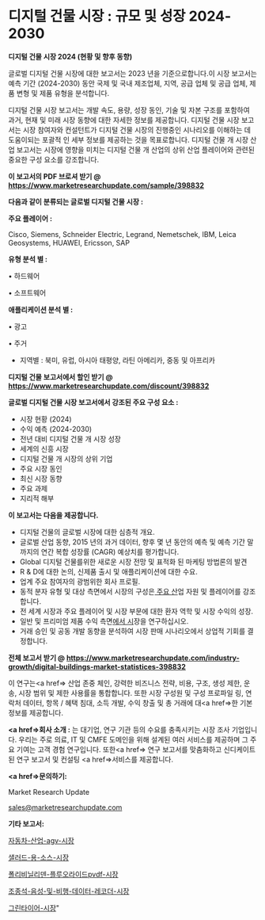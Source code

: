 # 디지털 건물 시장 : 규모 및 성장 2024-2030

<strong>디지털 건물 시장 2024 (현황 및 향후 동향)</strong>

글로벌 디지털 건물 시장에 대한 보고서는 2023 년을 기준으로합니다.이 시장 보고서는 예측 기간 (2024-2030) 동안 국제 및 국내 제조업체, 지역, 공급 업체 및 공급 업체, 제품 변형 및 제품 유형을 분석합니다.

디지털 건물 시장 보고서는 개발 속도, 용량, 성장 동인, 기술 및 자본 구조를 포함하여 과거, 현재 및 미래 시장 동향에 대한 자세한 정보를 제공합니다. 디지털 건물 시장 보고서는 시장 참여자와 컨설턴트가 디지털 건물 시장의 진행중인 시나리오를 이해하는 데 도움이되는 포괄적 인 세부 정보를 제공하는 것을 목표로합니다. 디지털 건물 개 시장 산업 보고서는 시장에 영향을 미치는 디지털 건물 개 산업의 상위 산업 플레이어와 관련된 중요한 구성 요소를 강조합니다.



<strong>이 보고서의 PDF 브로셔 받기 @ <a href=https://www.marketresearchupdate.com/sample/398832>https://www.marketresearchupdate.com/sample/398832</a></strong>



<strong>다음과 같이 분류되는 글로벌 디지털 건물 시장 :</strong>



<strong>주요 플레이어 :</strong>

Cisco, Siemens, Schneider Electric, Legrand, Nemetschek, IBM, Leica Geosystems, HUAWEI, Ericsson, SAP



<strong>유형 분석 별 :</strong>

• 하드웨어

• 소프트웨어



<strong>애플리케이션 분석 별 :</strong>

• 광고

• 주거

<ul>
  <li>지역별 : 북미, 유럽, 아시아 태평양, 라틴 아메리카, 중동 및 아프리카</li>
</ul>


<strong>디지털 건물 보고서에서 할인 받기 @ <a href=https://www.marketresearchupdate.com/discount/398832>https://www.marketresearchupdate.com/discount/398832</a></strong>



<strong>글로벌 디지털 건물 시장 보고서에서 강조된 주요 구성 요소 :</strong>
<ul>
  <li>시장 현황 (2024)</li>
  <li>수익 예측 (2024-2030)</li>
  <li>전년 대비 디지털 건물 개 시장 성장</li>
  <li>세계의 신흥 시장</li>
  <li>디지털 건물 개 시장의 상위 기업</li>
  <li>주요 시장 동인</li>
  <li>최신 시장 동향</li>
  <li>주요 과제</li>
  <li>지리적 해부</li>
</ul>


<strong>이 보고서는 다음을 제공합니다.</strong>
<ul>
  <li>디지털 건물의 글로벌 시장에 대한 심층적 개요.</li>
  <li>글로벌 산업 동향, 2015 년의 과거 데이터, 향후 몇 년 동안의 예측 및 예측 기간 말까지의 연간 복합 성장률 (CAGR) 예상치를 평가합니다.</li>
  <li>Global 디지털 건물를위한 새로운 시장 전망 및 표적화 된 마케팅 방법론의 발견</li>
  <li>R &amp; D에 대한 논의, 신제품 출시 및 애플리케이션에 대한 수요.</li>
  <li>업계 주요 참여자의 광범위한 회사 프로필.</li>
  <li>동적 분자 유형 및 대상 측면에서 시장의 구성은<a href=> 주요 산</a>업 자원 및 플레이어를 강조합니다.</li>
  <li>전 세계 시장과 주요 플레이어 및 시장 부문에 대한 환자 역학 및 시장 수익의 성장.</li>
  <li>일반 및 프리미엄 제품 수익 측면<a href=>에서 시</a>장을 연구하십시오.</li>
  <li>거래 승인 및 공동 개발 동향을 분석하여 시장 판매 시나리오에서 상업적 기회를 결정합니다.</li>
</ul>



<strong>전체 보고서 받기 @ <a href=https://www.marketresearchupdate.com/industry-growth/digital-buildings-market-statistices-398832>https://www.marketresearchupdate.com/industry-growth/digital-buildings-market-statistices-398832</a></strong>

이 연구는<a href=> 산업 존중</a> 체인, 강력한 비즈니스 전략, 비용, 구조, 생성 제한, 운송, 시장 범위 및 제한 사용률을 통합합니다. 또한 시장 구성원 및 구성 프로파일 링, 연락처 데이터, 항목 / 혜택 침대, 소득 개발, 수익 창출 및 총 거래에 대<a href=>한 기본 </a>정보를 제공합니다.



<strong><a href=>회사 소</a>개 :</strong>
는 대기업, 연구 기관 등의 수요를 충족시키는 시장 조사 기업입니다. 우리는 주로 의료, IT 및 CMFE 도메인을 위해 설계된 여러 서비스를 제공하며 그 주요 기여는 고객 경험 연구입니다. 또한<a href=> 연구 보</a>고서를 맞춤화하고 신디케이트 된 연구 보고서 및 컨설팅 <a href=>서비스</a>를 제공합니다.



<strong><a href=>문의하기:</a></strong>

Market Research Update

sales@marketresearchupdate.com



<strong>기타 보고서:</strong>

<a href=https://www.linkedin.com/pulse/자동차-산업-agv-시장-진입-전략-및-위험-평가2029년-trend-tracking-tips-360-analysis/>자동차-산업-agv-시장</a>

<a href=https://www.linkedin.com/pulse/샐러드-용-소스-시장-현재-및-미래-성장-2029-data-dive-diaries-24-analysis-zvtvf/>샐러드-용-소스-시장</a>

<a href=https://www.linkedin.com/pulse/폴리비닐리덴-플루오라이드pvdf-시장-규모-및-성장-2023-at8qf/>폴리비닐리덴-플루오라이드pvdf-시장</a>

<a href=https://www.linkedin.com/pulse/조종석-음성-및-비행-데이터-레코더-시장-세분화-연구-목표-고객2030년-pozvf/>조종석-음성-및-비행-데이터-레코더-시장</a>

<a href=https://www.linkedin.com/pulse/그린타이어-시장-현재-및-미래-성장-2029-survey-spotlight-pro-24-analysis-wxnxf/>그린타이어-시장</a>"
